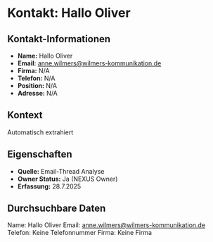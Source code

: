 # Kontakt: Hallo Oliver

## Kontakt-Informationen
- **Name:** Hallo Oliver
- **Email:** anne.wilmers@wilmers-kommunikation.de
- **Firma:** N/A
- **Telefon:** N/A
- **Position:** N/A
- **Adresse:** N/A

## Kontext
Automatisch extrahiert

## Eigenschaften
- **Quelle:** Email-Thread Analyse
- **Owner Status:** Ja (NEXUS Owner)
- **Erfassung:** 28.7.2025

## Durchsuchbare Daten
Name: Hallo Oliver
Email: anne.wilmers@wilmers-kommunikation.de
Telefon: Keine Telefonnummer
Firma: Keine Firma
